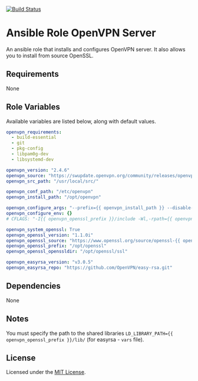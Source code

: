 [![Build Status](https://travis-ci.org/cimon-io/ansible-role-openvpn-server.svg?branch=master)](https://travis-ci.org/cimon-io/ansible-role-openvpn-server)

# Ansible Role OpenVPN Server

An ansible role that installs and configures OpenVPN server. It also allows you to install from source OpenSSL.

## Requirements

None

## Role Variables

Available variables are listed below, along with default values.

```yaml
openvpn_requirements:
  - build-essential
  - git
  - pkg-config
  - libpam0g-dev
  - libsystemd-dev

openvpn_version: "2.4.6"
openvpn_source: "https://swupdate.openvpn.org/community/releases/openvpn-{{ openvpn_version }}.tar.gz"
openvpn_src_path: "/usr/local/src/"

openvpn_conf_path: "/etc/openvpn"
openvpn_install_path: "/opt/openvpn"

openvpn_configure_args: "--prefix={{ openvpn_install_path }} --disable-lzo --enable-iproute2 --enable-systemd --enable-x509-alt-username"
openvpn_configure_env: {}
# CFLAGS: "-I{{ openvpn_openssl_prefix }}/include -Wl,-rpath={{ openvpn_openssl_prefix }}/lib -L{{ openvpn_openssl_prefix }}/lib"

openvpn_system_openssl: True
openvpn_openssl_version: "1.1.0i"
openvpn_openssl_source: "https://www.openssl.org/source/openssl-{{ openvpn_openssl_version }}.tar.gz"
openvpn_openssl_prefix: "/opt/openssl"
openvpn_openssl_openssldir: "/opt/openssl/ssl"

openvpn_easyrsa_version: "v3.0.5"
openvpn_easyrsa_repo: "https://github.com/OpenVPN/easy-rsa.git"
```

## Dependencies

None

## Notes

You must specify the path to the shared libraries `LD_LIBRARY_PATH={{ openvpn_openssl_prefix }}/lib/` (for easyrsa - `vars` file).

## License

Licensed under the [MIT License](https://opensource.org/licenses/MIT).
